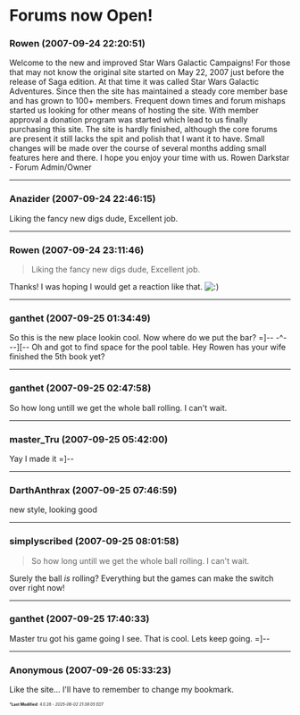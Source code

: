 # Forums now Open!

### **Rowen** (2007-09-24 22:20:51)

Welcome to the new and improved Star Wars Galactic Campaigns! For those that may not know the original site started on May 22, 2007 just before the release of Saga edition. At that time it was called Star Wars Galactic Adventures.
Since then the site has maintained a steady core member base and has grown to 100+ members. Frequent down times and forum mishaps started us looking for other means of hosting the site. With member approval a donation program was started which lead to us finally purchasing this site.
The site is hardly finished, although the core forums are present it still lacks the spit and polish that I want it to have. Small changes will be made over the course of several months adding small features here and there.
I hope you enjoy your time with us.
Rowen Darkstar - Forum Admin/Owner

---

### **Anazider** (2007-09-24 22:46:15)

Liking the fancy new digs dude, Excellent job.

---

### **Rowen** (2007-09-24 23:11:46)

> Liking the fancy new digs dude, Excellent job.

Thanks! I was hoping I would get a reaction like that. <!-- s:) -->![:)](https://i.ibb.co/8LPNcWCM/icon-e-smile.gif)<!-- s:) -->

---

### **ganthet** (2007-09-25 01:34:49)

So this is the new place lookin cool. Now where do we put the bar? =]-- -^- --][-- Oh and got to find space for the pool table. Hey Rowen has your wife finished the 5th book yet?

---

### **ganthet** (2007-09-25 02:47:58)

So how long untill we get the whole ball rolling. I can't wait.

---

### **master_Tru** (2007-09-25 05:42:00)

Yay I made it =]--

---

### **DarthAnthrax** (2007-09-25 07:46:59)

new style, looking good

---

### **simplyscribed** (2007-09-25 08:01:58)

> So how long untill we get the whole ball rolling. I can&#39;t wait.

Surely the ball *is* rolling? Everything but the games can make the switch over right now!

---

### **ganthet** (2007-09-25 17:40:33)

Master tru got his game going I see. That is cool. Lets keep going. =]--

---

### **Anonymous** (2007-09-26 05:33:23)

Like the site...
I'll have to remember to change my bookmark.



<span style="font-size: 0.5em;">***Last Modified**: 4.0.28 - *2025-06-02 21:38:05 EDT*</span>